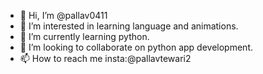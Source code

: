 - 👋 Hi, I’m @pallav0411
- 👀 I’m interested in learning language and animations.
- 🌱 I’m currently learning python.
- 💞️ I’m looking to collaborate on python app development.
- 📫 How to reach me insta:@pallavtewari2

<!---
pallav0411/pallav0411 is a ✨ special ✨ repository because its `README.md` (this file) appears on your GitHub profile.
You can click the Preview link to take a look at your changes.
--->
